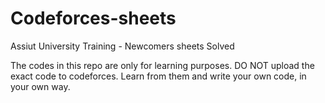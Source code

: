 # Codeforces-sheets
Assiut University Training - Newcomers sheets Solved

The codes in this repo are only for learning purposes. DO NOT upload the exact code to codeforces. Learn from them and write your own code, in your own way.
